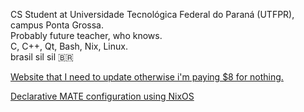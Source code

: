 CS Student at Universidade Tecnológica Federal do Paraná (UTFPR), campus Ponta Grossa. \
Probably future teacher, who knows.\
C, C++, Qt, Bash, Nix, Linux. \
brasil sil sil 🇧🇷

[Website that I need to update otherwise i'm paying $8 for nothing.](https://www.meou.boo/)

[Declarative MATE configuration using NixOS](https://www.meou.boo/blog/2024-jun-mate-home-manager-config-nix.html)
